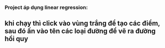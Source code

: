 ### Project áp dụng linear regression:
## khi chạy thì click vào vùng trắng để tạo các điểm, sau đó ấn vào tên các loại đường để vẽ ra đường hồi quy
